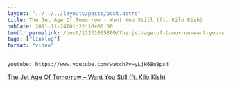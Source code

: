 ```yaml
---
layout: "../../../layouts/posts/post.astro"
title: The Jet Age Of Tomorrow - Want You Still (ft. Kilo Kish)
pubDate: 2011-11-24T01:22:10+00:00
tumblr_permalink: /post/13231055809/the-jet-age-of-tomorrow-want-you-still-ft-kilo
tags: ["linklog"]
format: "video"
---
```


`youtube: https://www.youtube.com/watch?v=yLjH68u9ps4`

[The Jet Age Of Tomorrow &#8211; Want You Still (ft. Kilo Kish)][1]

[1]: https://www.youtube.com/watch?v=yLjH68u9ps4
